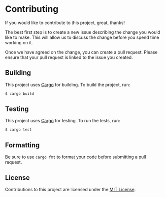 # Contributing

If you would like to contribute to this project, great, thanks!

The best first step is to create a new issue describing the change you would like to make. This will allow us to discuss the change before you spend time working on it.

Once we have agreed on the change, you can create a pull request. Please ensure that your pull request is linked to the issue you created.

## Building

This project uses [Cargo](https://doc.rust-lang.org/cargo/) for building. To build the project, run:

```bash
$ cargo build
```

## Testing

This project uses [Cargo](https://doc.rust-lang.org/cargo/) for testing. To run the tests, run:

```bash
$ cargo test
```

## Formatting

Be sure to use `cargo fmt` to format your code before submitting a pull request.

## License

Contributions to this project are licensed under the [MIT License](LICENSE).